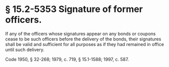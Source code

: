 # § 15.2-5353 Signature of former officers.

<p>If any of the officers whose signatures appear on any bonds or coupons cease to be such officers before the delivery of the bonds, their signatures shall be valid and sufficient for all purposes as if they had remained in office until such delivery.</p><p>Code 1950, § 32-268; 1979, c. 719, § 15.1-1588; 1997, c. 587.</p>